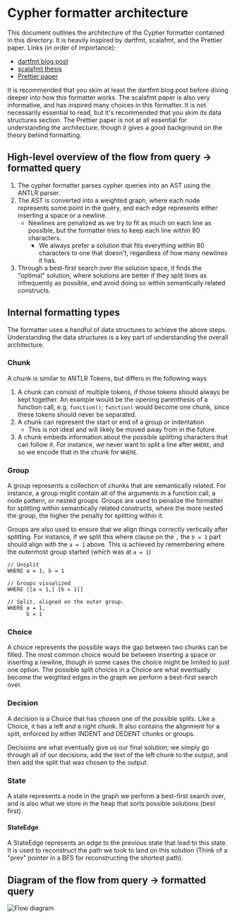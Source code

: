 # Cypher formatter architecture
This document outlines the architecture of the Cypher formatter contained in this directory.
It is heavily inspired by dartfmt, scalafmt, and the Prettier paper. Links (in order of importance):
- [dartfmt blog post](https://journal.stuffwithstuff.com/2015/09/08/the-hardest-program-ive-ever-written/)
- [scalafmt thesis](https://geirsson.com/assets/olafur.geirsson-scalafmt-thesis.pdf)
- [Prettier paper](https://homepages.inf.ed.ac.uk/wadler/papers/prettier/prettier.pdf)

It is recommended that you skim at least the dartfmt blog post before diving deeper into how this formatter works. The 
scalafmt paper is also very informative, and has inspired many choices in this formatter. It is not necessarily essential to read, but it's recommended that you skim its data structures section.
The Prettier paper is not at all essential for understanding the architecture, though it gives a good 
background on the theory behind formatting.

## High-level overview of the flow from query -> formatted query
1. The cypher formatter parses cypher queries into an AST using the ANTLR parser. 
2. The AST is converted into a weighted graph, where each node represents some point in the query, and each edge represents either inserting a space or a 
newline. 
    - Newlines are penalized as we try to fit as much on each line as possible, but the formatter tries to keep each line within 80 characters.
         - We always prefer a solution that fits everything within 80 characters to one that doesn't, regardless of how many newlines it has.
3. Through a best-first search over the solution space, it finds the "optimal" solution, where solutions are better if they split lines as infrequently as possible, and avoid doing so within semantically related constructs.

## Internal formatting types
The formatter uses a handful of data structures to achieve the above steps. Understanding the data structures is a key part of understanding
the overall architecture.

### Chunk
A chunk is similar to ANTLR Tokens, but differs in the following ways
1. A chunk can consist of multiple tokens, if those tokens should always be kept together.
An example would be the opening parenthesis of a function call, e.g. `function()`; `function(` would become one chunk,
since these tokens should never be separated.
2. A chunk can represent the start or end of a group or indentation
    - This is not ideal and will likely be moved away from in the future.
3. A chunk embeds information about the possible splitting characters that can follow it. For instance, we never want
to split a line after `WHERE`, and so we encode that in the chunk for `WHERE`.

### Group
A group represents a collection of chunks that are semantically related. For instance, a group might contain all of the 
arguments in a function call, a node pattern, or nested groups. Groups are used to penalize the formatter for splitting within 
semantically related constructs, where the more nested the group, the higher the penalty for splitting within it.

Groups are also used to ensure that we align things correctly vertically after splitting. 
For instance, if we split this where clause on the `,` the `b = 1` part should align with the `a = 1` above. This is achieved by remembering where the outermost group started (which was at `a = 1`)
```cypher
// Unsplit
WHERE a = 1, b = 1

// Groups visualized
WHERE [[a = 1,] [b = 1]]

// Split, aligned on the outer group.
WHERE a = 1,
      b = 1
```

### Choice
A choice represents the possible ways the gap between two chunks can be filled. The most common choice would be between
inserting a space or inserting a newline, though in some cases the choice might be limited to just one option. The possible
split choices in a Choice are what eventually become the weighted edges in the graph we perform a best-first search over.

### Decision
A decision is a Choice that has chosen one of the possible splits. Like a Choice, it has a left and a right chunk. It also
contains the alignment for a split, enforced by either INDENT and DEDENT chunks or groups.

Decisions are what eventually give us our final solution; we simply go through all of our decisions, add the text of the left
chunk to the output, and then add the split that was chosen to the output.

### State
A state represents a node in the graph we perform a best-first search over, and is also what we store in the heap that sorts possible solutions (best first).

#### StateEdge
A StateEdge represents an edge to the previous state that lead to this state. It is used to reconstruct the path
we took to land on this solution (Think of a "prev" pointer in a BFS for reconstructing the shortest path).



## Diagram of the flow from query -> formatted query
![Flow diagram](./architecture.png)
